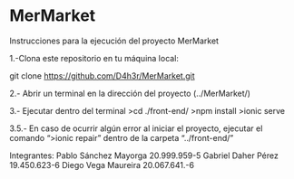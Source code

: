 # MerMarket

Instrucciones para la ejecución del proyecto MerMarket

1.-Clona este repositorio en tu máquina local:

   git clone https://github.com/D4h3r/MerMarket.git

2.- Abrir un terminal en la dirección del proyecto (../MerMarket/)

3.- Ejecutar dentro del terminal 
	>cd ./front-end/
	>npm install
	>ionic serve

3.5.- En caso de ocurrir algún error al iniciar el proyecto, ejecutar el comando “>ionic repair”  dentro de la carpeta “../front-end/”


Integrantes:
Pablo Sánchez Mayorga 20.999.959-5
Gabriel Daher Pérez 19.450.623-6
Diego Vega Maureira 20.067.641.-6
